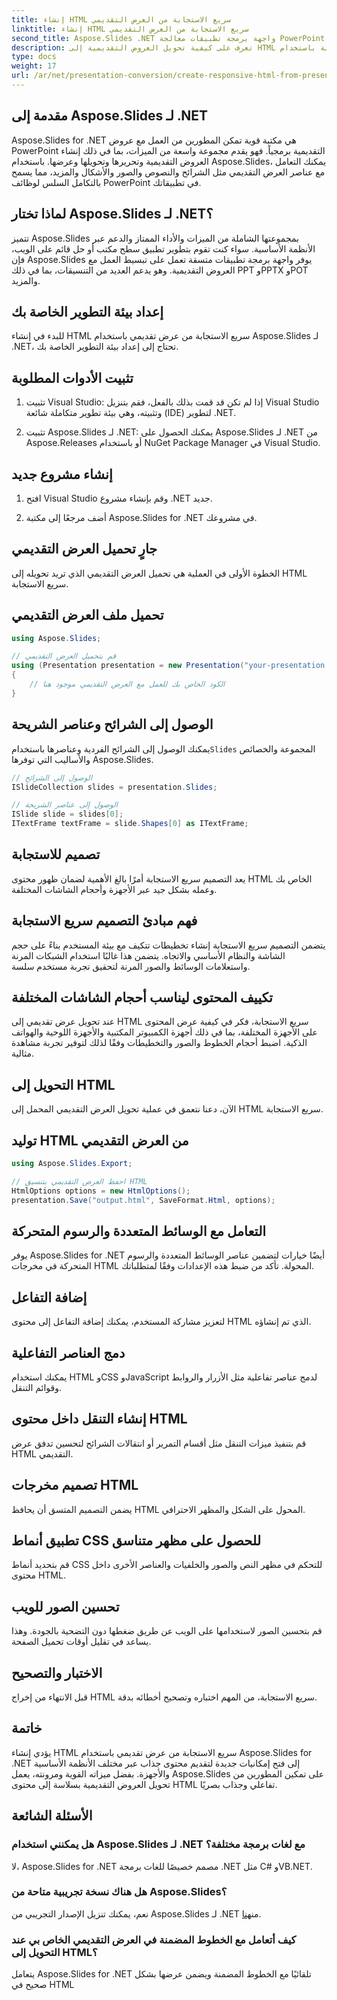 ```yaml
---
title: إنشاء HTML سريع الاستجابة من العرض التقديمي
linktitle: إنشاء HTML سريع الاستجابة من العرض التقديمي
second_title: Aspose.Slides .NET واجهة برمجة تطبيقات معالجة PowerPoint
description: تعرف على كيفية تحويل العروض التقديمية إلى HTML سريع الاستجابة باستخدام Aspose.Slides لـ .NET. قم بإنشاء محتوى جذاب يتكيف بسلاسة عبر الأجهزة.
type: docs
weight: 17
url: /ar/net/presentation-conversion/create-responsive-html-from-presentation/
---
```


## مقدمة إلى Aspose.Slides لـ .NET

Aspose.Slides for .NET هي مكتبة قوية تمكن المطورين من العمل مع عروض PowerPoint التقديمية برمجياً. فهو يقدم مجموعة واسعة من الميزات، بما في ذلك إنشاء العروض التقديمية وتحريرها وتحويلها وعرضها. باستخدام Aspose.Slides، يمكنك التعامل مع عناصر العرض التقديمي مثل الشرائح والنصوص والصور والأشكال والمزيد، مما يسمح بالتكامل السلس لوظائف PowerPoint في تطبيقاتك.

## لماذا تختار Aspose.Slides لـ .NET؟

تتميز Aspose.Slides بمجموعتها الشاملة من الميزات والأداء الممتاز والدعم عبر الأنظمة الأساسية. سواء كنت تقوم بتطوير تطبيق سطح مكتب أو حل قائم على الويب، فإن Aspose.Slides يوفر واجهة برمجة تطبيقات متسقة تعمل على تبسيط العمل مع العروض التقديمية. وهو يدعم العديد من التنسيقات، بما في ذلك PPT وPPTX وPOT والمزيد.

## إعداد بيئة التطوير الخاصة بك

للبدء في إنشاء HTML سريع الاستجابة من عرض تقديمي باستخدام Aspose.Slides لـ .NET، تحتاج إلى إعداد بيئة التطوير الخاصة بك.

## تثبيت الأدوات المطلوبة

1. تثبيت Visual Studio: إذا لم تكن قد قمت بذلك بالفعل، فقم بتنزيل Visual Studio وتثبيته، وهي بيئة تطوير متكاملة شائعة (IDE) لتطوير .NET.

2. تثبيت Aspose.Slides لـ .NET: يمكنك الحصول على Aspose.Slides لـ .NET من Aspose.Releases أو باستخدام NuGet Package Manager في Visual Studio.

## إنشاء مشروع جديد

1. افتح Visual Studio وقم بإنشاء مشروع .NET جديد.

2. أضف مرجعًا إلى مكتبة Aspose.Slides for .NET في مشروعك.

## جارٍ تحميل العرض التقديمي

الخطوة الأولى في العملية هي تحميل العرض التقديمي الذي تريد تحويله إلى HTML سريع الاستجابة.

## تحميل ملف العرض التقديمي

```csharp
using Aspose.Slides;

// قم بتحميل العرض التقديمي
using (Presentation presentation = new Presentation("your-presentation.pptx"))
{
    // الكود الخاص بك للعمل مع العرض التقديمي موجود هنا
}
```

## الوصول إلى الشرائح وعناصر الشريحة

 يمكنك الوصول إلى الشرائح الفردية وعناصرها باستخدام`Slides` المجموعة والخصائص والأساليب التي توفرها Aspose.Slides.

```csharp
// الوصول إلى الشرائح
ISlideCollection slides = presentation.Slides;

// الوصول إلى عناصر الشريحة
ISlide slide = slides[0];
ITextFrame textFrame = slide.Shapes[0] as ITextFrame;
```

## تصميم للاستجابة

يعد التصميم سريع الاستجابة أمرًا بالغ الأهمية لضمان ظهور محتوى HTML الخاص بك وعمله بشكل جيد عبر الأجهزة وأحجام الشاشات المختلفة.

## فهم مبادئ التصميم سريع الاستجابة

يتضمن التصميم سريع الاستجابة إنشاء تخطيطات تتكيف مع بيئة المستخدم بناءً على حجم الشاشة والنظام الأساسي والاتجاه. يتضمن هذا غالبًا استخدام الشبكات المرنة واستعلامات الوسائط والصور المرنة لتحقيق تجربة مستخدم سلسة.

## تكييف المحتوى ليناسب أحجام الشاشات المختلفة

عند تحويل عرض تقديمي إلى HTML سريع الاستجابة، فكر في كيفية عرض المحتوى على الأجهزة المختلفة، بما في ذلك أجهزة الكمبيوتر المكتبية والأجهزة اللوحية والهواتف الذكية. اضبط أحجام الخطوط والصور والتخطيطات وفقًا لذلك لتوفير تجربة مشاهدة مثالية.

## التحويل إلى HTML

الآن، دعنا نتعمق في عملية تحويل العرض التقديمي المحمل إلى HTML سريع الاستجابة.

## توليد HTML من العرض التقديمي

```csharp
using Aspose.Slides.Export;

// احفظ العرض التقديمي بتنسيق HTML
HtmlOptions options = new HtmlOptions();
presentation.Save("output.html", SaveFormat.Html, options);
```

## التعامل مع الوسائط المتعددة والرسوم المتحركة

يوفر Aspose.Slides for .NET أيضًا خيارات لتضمين عناصر الوسائط المتعددة والرسوم المتحركة في مخرجات HTML المحولة. تأكد من ضبط هذه الإعدادات وفقًا لمتطلباتك.

## إضافة التفاعل

لتعزيز مشاركة المستخدم، يمكنك إضافة التفاعل إلى محتوى HTML الذي تم إنشاؤه.

## دمج العناصر التفاعلية

يمكنك استخدام HTML وCSS وJavaScript لدمج عناصر تفاعلية مثل الأزرار والروابط وقوائم التنقل.

## إنشاء التنقل داخل محتوى HTML

قم بتنفيذ ميزات التنقل مثل أقسام التمرير أو انتقالات الشرائح لتحسين تدفق عرض HTML التقديمي.

## تصميم مخرجات HTML

يضمن التصميم المتسق أن يحافظ HTML المحول على الشكل والمظهر الاحترافي.

## تطبيق أنماط CSS للحصول على مظهر متناسق

قم بتحديد أنماط CSS للتحكم في مظهر النص والصور والخلفيات والعناصر الأخرى داخل محتوى HTML.

## تحسين الصور للويب

قم بتحسين الصور لاستخدامها على الويب عن طريق ضغطها دون التضحية بالجودة. وهذا يساعد في تقليل أوقات تحميل الصفحة.

## الاختبار والتصحيح

قبل الانتهاء من إخراج HTML سريع الاستجابة، من المهم اختباره وتصحيح أخطائه بدقة.

## خاتمة

يؤدي إنشاء HTML سريع الاستجابة من عرض تقديمي باستخدام Aspose.Slides for .NET إلى فتح إمكانيات جديدة لتقديم محتوى جذاب عبر مختلف الأنظمة الأساسية والأجهزة. بفضل ميزاته القوية ومرونته، يعمل Aspose.Slides على تمكين المطورين من تحويل العروض التقديمية بسلاسة إلى محتوى HTML تفاعلي وجذاب بصريًا.

## الأسئلة الشائعة

### هل يمكنني استخدام Aspose.Slides لـ .NET مع لغات برمجة مختلفة؟

لا، Aspose.Slides for .NET مصمم خصيصًا للغات برمجة .NET مثل C# وVB.NET.

### هل هناك نسخة تجريبية متاحة من Aspose.Slides؟

 نعم، يمكنك تنزيل الإصدار التجريبي من Aspose.Slides لـ .NET من[هنا](https://downloads.aspose.com/slides/net).

### كيف أتعامل مع الخطوط المضمنة في العرض التقديمي الخاص بي عند التحويل إلى HTML؟

يتعامل Aspose.Slides for .NET تلقائيًا مع الخطوط المضمنة ويضمن عرضها بشكل صحيح في HTML